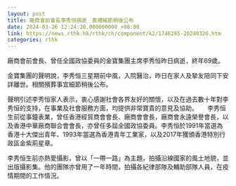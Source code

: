 ```yaml
---
layout: post
title: 廠商會前會長李秀恒病逝　喪禮細節稍後公布
date: 2024-03-26 12:24:20.000000000 +08:00
link: https://news.rthk.hk/rthk/ch/component/k2/1746285-20240326.htm
categories: rthk
---
```


廠商會前會長、曾任全國政協委員的金寶集團主席李秀恒昨日病逝，終年69歲。

金寶集團的聲明說，李秀恒三星期前中風，入院醫治，昨日在家人及摯友陪同下安詳離世。相關殯葬事宜細節稍後公布。

聲明引述李秀恒家人表示，衷心感謝社會各界友好的關懷，以及在過去數十年對李秀恒的支持，在事業及社會服務方面，均提供非常寶貴的意見及協助。
　
李秀恒生前從事鐘表業，曾任香港經貿商會會長、廠商會會長，廠商會永遠榮譽會長，以及香港中華廠商聯合會會長，亦曾任多屆全國政協委員。李秀恒於1991年當選為香港十大傑出青年、1993年當選為香港青年工業家，以及2017年獲頒香港特別行政區金紫荊星章。

李秀恒生前亦熱愛攝影，曾以「一帶一路」為主題，拍攝沿線國家的風土地貌，並出版攝影集。他的團隊亦曾用了一年時間，拍攝各紀律部隊及輔助部隊人員，在疫情期間的工作情況。

